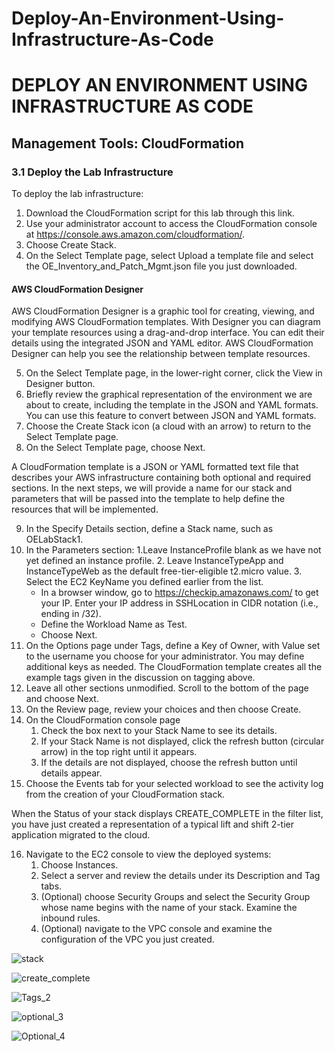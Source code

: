 # Deploy-An-Environment-Using-Infrastructure-As-Code
  # DEPLOY AN ENVIRONMENT USING INFRASTRUCTURE AS CODE
  
 ##  Management Tools: CloudFormation
  
 ###  3.1 Deploy the Lab Infrastructure
To deploy the lab infrastructure:

1. Download the CloudFormation script for this lab through this link.
2. Use your administrator account to access the CloudFormation console at https://console.aws.amazon.com/cloudformation/.
3. Choose Create Stack.
4. On the Select Template page, select Upload a template file and select the OE_Inventory_and_Patch_Mgmt.json file you just downloaded.
  
#### AWS CloudFormation Designer

AWS CloudFormation Designer is a graphic tool for creating, viewing, and modifying AWS CloudFormation templates. With Designer you can diagram your template resources using a drag-and-drop interface. You can edit their details using the integrated JSON and YAML editor. AWS CloudFormation Designer can help you see the relationship between template resources.

5. On the Select Template page, in the lower-right corner, click the View in Designer button.
6. Briefly review the graphical representation of the environment we are about to create, including the template in the JSON and YAML formats. You can use this feature to convert between JSON and YAML formats.
7. Choose the Create Stack icon (a cloud with an arrow) to return to the Select Template page.
8. On the Select Template page, choose Next.
  
A CloudFormation template is a JSON or YAML formatted text file that describes your AWS infrastructure containing both optional and required sections. In the next steps, we will provide a name for our stack and parameters that will be passed into the template to help define the resources that will be implemented.

9. In the Specify Details section, define a Stack name, such as OELabStack1.
10. In the Parameters section:
    1.Leave InstanceProfile blank as we have not yet defined an instance profile.
    2. Leave InstanceTypeApp and InstanceTypeWeb as the default free-tier-eligible t2.micro value.
    3. Select the EC2 KeyName you defined earlier from the list.
      - In a browser window, go to https://checkip.amazonaws.com/ to get your IP. Enter your IP address in SSHLocation in CIDR notation (i.e., ending in /32).
      - Define the Workload Name as Test.
      - Choose Next.
11. On the Options page under Tags, define a Key of Owner, with Value set to the username you choose for your administrator. You may define additional keys as needed. The CloudFormation template creates all the example tags given in the discussion on tagging above.
12. Leave all other sections unmodified. Scroll to the bottom of the page and choose Next.
13. On the Review page, review your choices and then choose Create.
14. On the CloudFormation console page
    1. Check the box next to your Stack Name to see its details.
    2. If your Stack Name is not displayed, click the refresh button (circular arrow) in the top right until it appears.
    3. If the details are not displayed, choose the refresh button until details appear.
15. Choose the Events tab for your selected workload to see the activity log from the creation of your CloudFormation stack.
  
When the Status of your stack displays CREATE_COMPLETE in the filter list, you have just created a representation of a typical lift and shift 2-tier application migrated to the cloud.

16. Navigate to the EC2 console to view the deployed systems:
    1. Choose Instances.
    2. Select a server and review the details under its Description and Tag tabs.
    3. (Optional) choose Security Groups and select the Security Group whose name begins with the name of your stack. Examine the inbound rules.
    4. (Optional) navigate to the VPC console and examine the configuration of the VPC you just created.

![stack](https://github.com/aissatoubarry938/Inventory-and-Patch-Management/assets/115582067/00590805-eee7-44ec-9a96-50fcc6c39952)
  
![create_complete](https://github.com/aissatoubarry938/Inventory-and-Patch-Management/assets/115582067/4a991a9c-e707-44f8-8919-c9023c50b45e)
  
![Tags_2](https://github.com/aissatoubarry938/Inventory-and-Patch-Management/assets/115582067/4c8730e4-1c5a-40dc-a03c-c5f726d46efb)

 ![optional_3](https://github.com/aissatoubarry938/Inventory-and-Patch-Management/assets/115582067/34dc86cf-7be2-41f1-94ee-b3da00f0cc4b)

 ![Optional_4](https://github.com/aissatoubarry938/Inventory-and-Patch-Management/assets/115582067/7d64a27d-9240-4648-ba54-2feca4a5193a)
